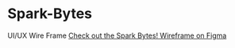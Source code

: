 # Spark-Bytes

UI/UX Wire Frame
[Check out the Spark Bytes! Wireframe on Figma](https://www.figma.com/design/hnYpdwqo2Fbc2od1DV94uy/Spark-Bytes!-Wireframe?node-id=0-1&t=jyudj7sbo4oNLAL7-1)

